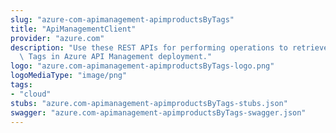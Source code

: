```yaml
---
slug: "azure-com-apimanagement-apimproductsByTags"
title: "ApiManagementClient"
provider: "azure.com"
description: "Use these REST APIs for performing operations to retrieve Products by\
  \ Tags in Azure API Management deployment."
logo: "azure.com-apimanagement-apimproductsByTags-logo.png"
logoMediaType: "image/png"
tags:
- "cloud"
stubs: "azure.com-apimanagement-apimproductsByTags-stubs.json"
swagger: "azure.com-apimanagement-apimproductsByTags-swagger.json"
---
```

